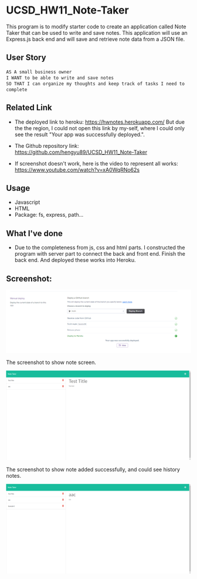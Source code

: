 # UCSD_HW11_Note-Taker
This program  is to modify starter code to create an application called Note Taker that can be used to write and save notes. This application will use an Express.js back end and will save and retrieve note data from a JSON file.

## User Story

```
AS A small business owner
I WANT to be able to write and save notes
SO THAT I can organize my thoughts and keep track of tasks I need to complete
```

## Related Link

* The deployed link to heroku: https://hwnotes.herokuapp.com/
    But due the the region, I could not open this link by my-self, where I could only see the result "Your app was successfully deployed.".

* The Github repository link: https://github.com/hengyu89/UCSD_HW11_Note-Taker

* If screenshot doesn't work, here is the video to represent all works: https://www.youtube.com/watch?v=xA0WqRNo62s

## Usage

* Javascript
* HTML
* Package: fs, express, path...

## What I've done

* Due to the completeness from js, css and html parts. I constructed the program with server part to connect the back and front end. Finish the back end. And deployed these works into Heroku.

## Screenshot:

![This is the screenshot to show my app is deployed](./assets/img/deployed.png)

The screenshot to show note screen.

![The screenshot to show note screen.](./assets/img/main1.png)

The screenshot to show note added successfully, and could see history notes.

![The screenshot to show note added successfully, and could see history notes.](./assets/img/main2.png)
